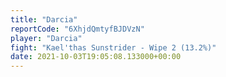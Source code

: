 ```yaml
---
title: "Darcia"
reportCode: "6XhjdQmtyfBJDVzN"
player: "Darcia"
fight: "Kael'thas Sunstrider - Wipe 2 (13.2%)"
date: 2021-10-03T19:05:08.133000+00:00
---
```

